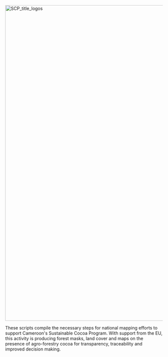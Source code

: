 <img width="1010" alt="SCP_title_logos" src="https://github.com/user-attachments/assets/de7ada28-ad73-4987-8778-abe3bd275bab" />

These scripts compile the necessary steps for national mapping efforts to support Cameroon's Sustainable Cocoa Program.
With support from the EU, this activity is producing forest masks, land cover and maps on the presence of agro-forestry cocoa for transparency, traceability and improved decision making. 
